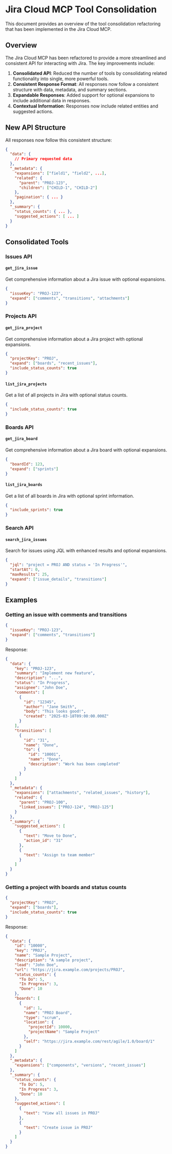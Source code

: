 # Jira Cloud MCP Tool Consolidation

This document provides an overview of the tool consolidation refactoring that has been implemented in the Jira Cloud MCP.

## Overview

The Jira Cloud MCP has been refactored to provide a more streamlined and consistent API for interacting with Jira. The key improvements include:

1. **Consolidated API**: Reduced the number of tools by consolidating related functionality into single, more powerful tools.
2. **Consistent Response Format**: All responses now follow a consistent structure with data, metadata, and summary sections.
3. **Expandable Responses**: Added support for optional expansions to include additional data in responses.
4. **Contextual Information**: Responses now include related entities and suggested actions.

## New API Structure

All responses now follow this consistent structure:

```json
{
  "data": {
    // Primary requested data
  },
  "_metadata": {
    "expansions": ["field1", "field2", ...],
    "related": {
      "parent": "PROJ-123",
      "children": ["CHILD-1", "CHILD-2"]
    },
    "pagination": { ... }
  },
  "_summary": {
    "status_counts": { ... },
    "suggested_actions": [ ... ]
  }
}
```

## Consolidated Tools

### Issues API

#### `get_jira_issue`

Get comprehensive information about a Jira issue with optional expansions.

```json
{
  "issueKey": "PROJ-123",
  "expand": ["comments", "transitions", "attachments"]
}
```

### Projects API

#### `get_jira_project`

Get comprehensive information about a Jira project with optional expansions.

```json
{
  "projectKey": "PROJ",
  "expand": ["boards", "recent_issues"],
  "include_status_counts": true
}
```

#### `list_jira_projects`

Get a list of all projects in Jira with optional status counts.

```json
{
  "include_status_counts": true
}
```

### Boards API

#### `get_jira_board`

Get comprehensive information about a Jira board with optional expansions.

```json
{
  "boardId": 123,
  "expand": ["sprints"]
}
```

#### `list_jira_boards`

Get a list of all boards in Jira with optional sprint information.

```json
{
  "include_sprints": true
}
```

### Search API

#### `search_jira_issues`

Search for issues using JQL with enhanced results and optional expansions.

```json
{
  "jql": "project = PROJ AND status = 'In Progress'",
  "startAt": 0,
  "maxResults": 25,
  "expand": ["issue_details", "transitions"]
}
```

## Examples

### Getting an issue with comments and transitions

```json
{
  "issueKey": "PROJ-123",
  "expand": ["comments", "transitions"]
}
```

Response:

```json
{
  "data": {
    "key": "PROJ-123",
    "summary": "Implement new feature",
    "description": "...",
    "status": "In Progress",
    "assignee": "John Doe",
    "comments": [
      {
        "id": "12345",
        "author": "Jane Smith",
        "body": "This looks good!",
        "created": "2025-03-18T09:00:00.000Z"
      }
    ],
    "transitions": [
      {
        "id": "31",
        "name": "Done",
        "to": {
          "id": "10001",
          "name": "Done",
          "description": "Work has been completed"
        }
      }
    ]
  },
  "_metadata": {
    "expansions": ["attachments", "related_issues", "history"],
    "related": {
      "parent": "PROJ-100",
      "linked_issues": ["PROJ-124", "PROJ-125"]
    }
  },
  "_summary": {
    "suggested_actions": [
      {
        "text": "Move to Done",
        "action_id": "31"
      },
      {
        "text": "Assign to team member"
      }
    ]
  }
}
```

### Getting a project with boards and status counts

```json
{
  "projectKey": "PROJ",
  "expand": ["boards"],
  "include_status_counts": true
}
```

Response:

```json
{
  "data": {
    "id": "10000",
    "key": "PROJ",
    "name": "Sample Project",
    "description": "A sample project",
    "lead": "John Doe",
    "url": "https://jira.example.com/projects/PROJ",
    "status_counts": {
      "To Do": 5,
      "In Progress": 3,
      "Done": 10
    },
    "boards": [
      {
        "id": 1,
        "name": "PROJ Board",
        "type": "scrum",
        "location": {
          "projectId": 10000,
          "projectName": "Sample Project"
        },
        "self": "https://jira.example.com/rest/agile/1.0/board/1"
      }
    ]
  },
  "_metadata": {
    "expansions": ["components", "versions", "recent_issues"]
  },
  "_summary": {
    "status_counts": {
      "To Do": 5,
      "In Progress": 3,
      "Done": 10
    },
    "suggested_actions": [
      {
        "text": "View all issues in PROJ"
      },
      {
        "text": "Create issue in PROJ"
      }
    ]
  }
}
```
